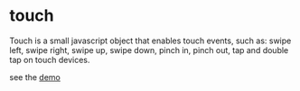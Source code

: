 touch
=====

Touch is a small javascript object that enables touch events, such as: swipe left, swipe right, swipe up, swipe down,  pinch in, pinch out, tap and double tap on touch devices.

see the [demo](http://jsbin.com/adevit/1)
